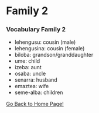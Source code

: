 # Family 2

### Vocabulary Family 2

*   lehengusu: cousin (male)
*   lehengusina: cousin (female)
*   biloba: grandson/granddaughter
*   ume: child
*   izeba: aunt
*   osaba: uncle
*   senarra: husband
*   emaztea: wife
*   seme-alba: children

[ Go Back to Home Page!](..)